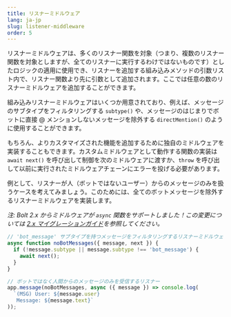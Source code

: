 ```yaml
---
title: リスナーミドルウェア
lang: ja-jp
slug: listener-middleware
order: 5
---
```


<div class="section-content">
リスナーミドルウェアは、多くのリスナー関数を対象（つまり、複数のリスナー関数を対象としますが、全てのリスナーに実行するわけではないものです）としたロジックの適用に使用でき、リスナーを追加する組み込みメソッドの引数リスト内で、リスナー関数より先に引数として追加されます。ここでは任意の数のリスナーミドルウェアを追加することができます。

組み込みリスナーミドルウェアはいくつか用意されており、例えば、メッセージのサブタイプをフィルタリングする `subtype()` や、メッセージのはじまりでボットに直接 @ メンションしないメッセージを除外する `directMention()` のように使用することができます。

もちろん、よりカスタマイズされた機能を追加するために独自のミドルウェアを実装することもできます。カスタムミドルウェアとして動作する関数の実装は `await next()` を呼び出して制御を次のミドルウェアに渡すか、`throw` を呼び出して以前に実行されたミドルウェアチェーンにエラーを投げる必要があります。

例として、リスナーが人（ボットではないユーザー）からのメッセージのみを扱うケースを考えてみましょう。このためには、全てのボットメッセージを除外するリスナーミドルウェアを実装します。

*注: Bolt 2.x からミドルウェアが `async` 関数をサポートしました！この変更については [2.x マイグレーションガイド](https://slack.dev/bolt/ja-jp/tutorial/migration-v2)を参照してください。*
</div>

```javascript
// 'bot_message' サブタイプを持つメッセージをフィルタリングするリスナーミドルウェア
async function noBotMessages({ message, next }) {
  if (!message.subtype || message.subtype !== 'bot_message') {
    await next();
  }
}

// ボットではなく人間からのメッセージのみを受信するリスナー
app.message(noBotMessages, async ({ message }) => console.log(
  `(MSG) User: ${message.user}
   Message: ${message.text}`
));
```

